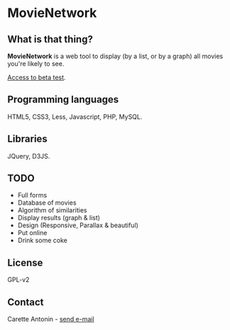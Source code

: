 MovieNetwork
============

What is that thing?
-------------------

**MovieNetwork** is a web tool to display (by a list, or by a graph) all movies you're likely to see.

[Access to beta test](http://www.antonin-carette.fr/MovieNetworkBeta).

Programming languages
---------------------

HTML5, CSS3, Less, Javascript, PHP, MySQL.

Libraries
---------

JQuery, D3JS.

TODO
----

*	Full forms
*	Database of movies
*	Algorithm of similarities
*	Display results (graph & list)
*	Design (Responsive, Parallax & beautiful)
*	Put online
*	Drink some coke

License
-------

GPL-v2

Contact
-------

Carette Antonin - [send e-mail](antonin.carette@gmail.com)

